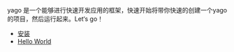 yago 是一个能够进行快速开发应用的框架，快速开始将带你快速的创建一个yago的项目，然后运行起来。Let‘s go！

* [安装](install.md)
* [Hello World](start.md)
